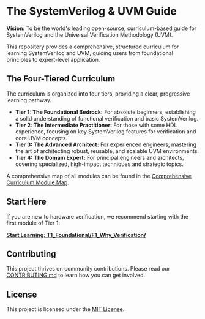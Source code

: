 # The SystemVerilog & UVM Guide

**Vision:** To be the world's leading open-source, curriculum-based guide for SystemVerilog and the Universal Verification Methodology (UVM).

This repository provides a comprehensive, structured curriculum for learning SystemVerilog and UVM, guiding users from foundational principles to expert-level application.

## The Four-Tiered Curriculum

The curriculum is organized into four tiers, providing a clear, progressive learning pathway.

*   **Tier 1: The Foundational Bedrock:** For absolute beginners, establishing a solid understanding of functional verification and basic SystemVerilog.
*   **Tier 2: The Intermediate Practitioner:** For those with some HDL experience, focusing on key SystemVerilog features for verification and core UVM concepts.
*   **Tier 3: The Advanced Architect:** For experienced engineers, mastering the art of architecting robust, reusable, and scalable UVM environments.
*   **Tier 4: The Domain Expert:** For principal engineers and architects, covering specialized, high-impact techniques and strategic topics.

A comprehensive map of all modules can be found in the [Comprehensive Curriculum Module Map](enhance.md#table-211-comprehensive-curriculum-module-map).

## Start Here

If you are new to hardware verification, we recommend starting with the first module of Tier 1:

**[Start Learning: T1_Foundational/F1_Why_Verification/](T1_Foundational/F1_Why_Verification/)**

## Contributing

This project thrives on community contributions. Please read our [CONTRIBUTING.md](CONTRIBUTING.md) to learn how you can get involved.

## License

This project is licensed under the [MIT License](LICENSE).
